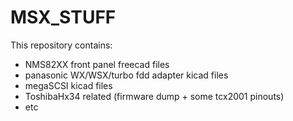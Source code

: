 # MSX_STUFF
This repository contains:
* NMS82XX front panel freecad files
* panasonic WX/WSX/turbo fdd adapter kicad files
* megaSCSI kicad files
* ToshibaHx34 related (firmware dump + some tcx2001 pinouts)
* etc
